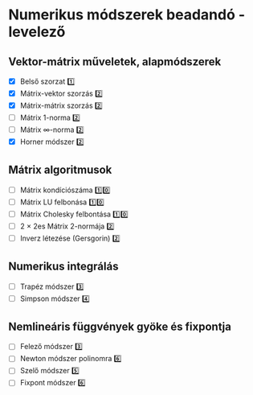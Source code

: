 # Numerikus módszerek beadandó - levelező

## Vektor-mátrix műveletek, alapmódszerek
- [x] Belső szorzat :one:
- [x] Mátrix-vektor szorzás :two:
- [x] Mátrix-mátrix szorzás :two:
- [ ] Mátrix 1-norma :two:
- [ ] Mátrix ∞-norma :two: 
- [x] Horner módszer :two:

## Mátrix algoritmusok
- [ ] Mátrix kondíciószáma :one::zero:
- [ ] Mátrix LU felbonása :one::zero:
- [ ] Mátrix Cholesky felbontása :one::zero:
- [ ] 2 × 2es Mátrix 2-normája :two:
- [ ] Inverz létezése (Gersgorin) :two:

## Numerikus integrálás  
- [ ] Trapéz módszer :three:
- [ ] Simpson módszer :four:

## Nemlineáris függvények gyöke és fixpontja  
- [ ] Felező módszer :three:
- [ ] Newton módszer polinomra :six:
- [ ] Szelő módszer :five:
- [ ] Fixpont módszer :six:
